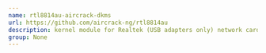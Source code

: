```yaml
---
name: rtl8814au-aircrack-dkms
url: https://github.com/aircrack-ng/rtl8814au
description: kernel module for Realtek (USB adapters only) network cards with 8814au chipset. URL : https://github.com/aircrack-ng/rtl8814au Groups : None
group: None
---
```

